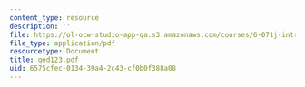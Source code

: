 ```yaml
---
content_type: resource
description: ''
file: https://ol-ocw-studio-app-qa.s3.amazonaws.com/courses/6-071j-introduction-to-electronics-signals-and-measurement-spring-2006/6575cfec013439a42c43cf0b0f388a08_qed123.pdf
file_type: application/pdf
resourcetype: Document
title: qed123.pdf
uid: 6575cfec-0134-39a4-2c43-cf0b0f388a08
---
```

